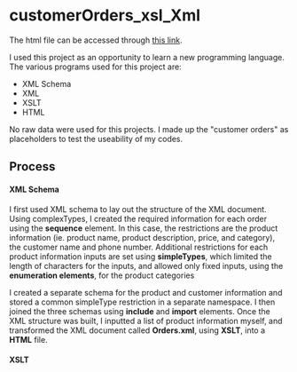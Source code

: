 # customerOrders_xsl_Xml

The html file can be accessed through [this link](https://dataviz-class-1-dt.s3.us-east-2.amazonaws.com/customerOrders.html). 
<br>

I used this project as an opportunity to learn a new programming language. The various programs used for this project are:
* XML Schema
* XML
* XSLT
* HTML

No raw data were used for this projects. I made up the "customer orders" as placeholders to test the useability of my codes. 

## Process

#### XML Schema
I first used XML schema to lay out the structure of the XML document. Using complexTypes, I created the required information for each order using the **sequence** element. In this case, the restrictions are the product information (ie. product name, product description, price, and category), the customer name and phone number. Additional restrictions for each product information inputs are set using **simpleTypes**, which limited the length of characters for the inputs, and allowed only fixed inputs, using the **enumeration elements**, for the product categories

I created a separate schema for the product and customer information and stored a common simpleType restriction in a separate namespace. I then joined the three schemas using **include** and **import** elements. Once the XML structure was built, I inputted a list of product information myself, and transformed the XML document called **Orders.xml**, using **XSLT**, into a **HTML** file. 

#### XSLT
